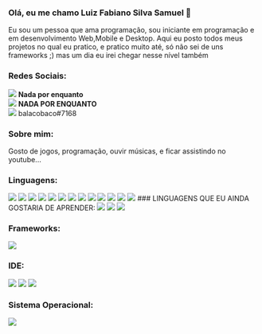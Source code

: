 ### Olá, eu me chamo Luiz Fabiano Silva Samuel 👋
Eu sou um pessoa que ama programação, sou iniciante em programação e em desenvolvimento Web,Mobile e Desktop. Aqui eu posto todos meus projetos no qual eu pratico, e pratico muito até, só não sei de uns frameworks ;) mas um dia eu irei chegar nesse nível também 

### Redes Sociais:
<img src="https://img.shields.io/badge/WhatsApp-25D366?style=for-the-badge&logo=whatsapp&logoColor=white" /> __Nada por enquanto__ <br>
<img src="https://img.shields.io/badge/Gmail-D14836?style=for-the-badge&logo=gmail&logoColor=white" /> __NADA POR ENQUANTO__ <br>
<img src="https://img.shields.io/badge/Discord-7289DA?style=for-the-badge&logo=discord&logoColor=white" /> balacobaco#7168


### Sobre mim:
Gosto de jogos, programação, ouvir músicas, e ficar assistindo no youtube...

### Linguagens:
<img src="https://img.shields.io/badge/Python-3776AB?style=for-the-badge&logo=python&logoColor=white" />
<img src="https://img.shields.io/badge/HTML-239120?style=for-the-badge&logo=html5&logoColor=white" />
<img src="https://img.shields.io/badge/CSS-239120?&style=for-the-badge&logo=css3&logoColor=white" />
<img src="https://img.shields.io/badge/HTML5-E34F26?style=for-the-badge&logo=html5&logoColor=white" />
<img src="https://img.shields.io/badge/CSS3-1572B6?style=for-the-badge&logo=css3&logoColor=white" />
<img src="https://img.shields.io/badge/JavaScript-323330?style=for-the-badge&logo=javascript&logoColor=F7DF1E" />
<img src="https://img.shields.io/badge/TypeScript-007ACC?style=for-the-badge&logo=typescript&logoColor=white" />
<img src="https://img.shields.io/badge/C-00599C?style=for-the-badge&logo=c&logoColor=white" />
<img src="https://img.shields.io/badge/C%2B%2B-00599C?style=for-the-badge&logo=c%2B%2B&logoColor=white" />
<img src="https://img.shields.io/badge/C%23-239120?style=for-the-badge&logo=c-sharp&logoColor=white" />
<img src="https://img.shields.io/badge/Java-ED8B00?style=for-the-badge&logo=java&logoColor=white" />
<img src="https://img.shields.io/badge/PHP-777BB4?style=for-the-badge&logo=php&logoColor=white" />
<img src="https://img.shields.io/badge/Kotlin-0095D5?&style=for-the-badge&logo=kotlin&logoColor=white" />
### LINGUAGENS QUE EU AINDA GOSTARIA DE APRENDER:
<img src="https://img.shields.io/badge/Ruby-CC342D?style=for-the-badge&logo=ruby&logoColor=white" />
<img src="https://img.shields.io/badge/Lua-2C2D72?style=for-the-badge&logo=lua&logoColor=white" />
<img src="https://img.shields.io/badge/Rust-000000?style=for-the-badge&logo=rust&logoColor=white" />

### Frameworks:
<img src="https://img.shields.io/badge/React_Native-20232A?style=for-the-badge&logo=react&logoColor=61DAFB" />

### IDE:
<img src="https://img.shields.io/badge/phpstorm-143?style=for-the-badge&logo=phpstorm&logoColor=black&color=black&labelColor=darkorchid" />
<img src="https://img.shields.io/badge/pycharm-143?style=for-the-badge&logo=pycharm&logoColor=black&color=black&labelColor=green" />
<img src="https://img.shields.io/badge/Visual_Studio_Code-0078D4?style=for-the-badge&logo=visual%20studio%20code&logoColor=white" />

### Sistema Operacional:
<img src="https://img.shields.io/badge/Windows-0078D6?style=for-the-badge&logo=windows&logoColor=white" />
